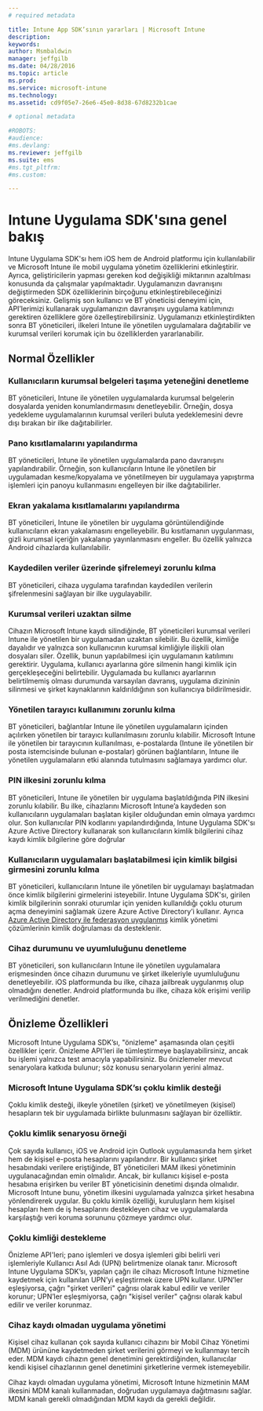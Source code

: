 ```yaml
---
# required metadata

title: Intune App SDK’sının yararları | Microsoft Intune
description:
keywords:
author: Msmbaldwin
manager: jeffgilb
ms.date: 04/28/2016
ms.topic: article
ms.prod:
ms.service: microsoft-intune
ms.technology:
ms.assetid: cd9f05e7-26e6-45e0-8d38-67d8232b1cae

# optional metadata

#ROBOTS:
#audience:
#ms.devlang:
ms.reviewer: jeffgilb
ms.suite: ems
#ms.tgt_pltfrm:
#ms.custom:

---
```


# Intune Uygulama SDK'sına genel bakış
Intune Uygulama SDK'sı hem iOS hem de Android platformu için kullanılabilir ve Microsoft Intune ile mobil uygulama yönetim özelliklerini etkinleştirir. Ayrıca, geliştiricilerin yapması gereken kod değişikliği miktarının azaltılması konusunda da çalışmalar yapılmaktadır. Uygulamanızın davranışını değiştirmeden SDK özelliklerinin birçoğunu etkinleştirebileceğinizi göreceksiniz. Gelişmiş son kullanıcı ve BT yöneticisi deneyimi için, API’lerimizi kullanarak uygulamanızın davranışını uygulama katılımınızı gerektiren özelliklere göre özelleştirebilirsiniz. 
Uygulamanızı etkinleştirdikten sonra BT yöneticileri, ilkeleri Intune ile yönetilen uygulamalara dağıtabilir ve kurumsal verileri korumak için bu özelliklerden yararlanabilir.

## Normal Özellikler

### Kullanıcıların kurumsal belgeleri taşıma yeteneğini denetleme
BT yöneticileri, Intune ile yönetilen uygulamalarda kurumsal belgelerin dosyalarda yeniden konumlandırmasını denetleyebilir. Örneğin, dosya yedekleme uygulamalarının kurumsal verileri buluta yedeklemesini devre dışı bırakan bir ilke dağıtabilirler.

### Pano kısıtlamalarını yapılandırma
BT yöneticileri, Intune ile yönetilen uygulamalarda pano davranışını yapılandırabilir. Örneğin, son kullanıcıların Intune ile yönetilen bir uygulamadan kesme/kopyalama ve yönetilmeyen bir uygulamaya yapıştırma işlemleri için panoyu kullanmasını engelleyen bir ilke dağıtabilirler.

### Ekran yakalama kısıtlamalarını yapılandırma
BT yöneticileri, Intune ile yönetilen bir uygulama görüntülendiğinde kullanıcıların ekran yakalamasını engelleyebilir. Bu kısıtlamanın uygulanması, gizli kurumsal içeriğin yakalanıp yayınlanmasını engeller. Bu özellik yalnızca Android cihazlarda kullanılabilir.

### Kaydedilen veriler üzerinde şifrelemeyi zorunlu kılma
BT yöneticileri, cihaza uygulama tarafından kaydedilen verilerin şifrelenmesini sağlayan bir ilke uygulayabilir.

### Kurumsal verileri uzaktan silme
Cihazın Microsoft Intune kaydı silindiğinde, BT yöneticileri kurumsal verileri Intune ile yönetilen bir uygulamadan uzaktan silebilir. Bu özellik, kimliğe dayalıdır ve yalnızca son kullanıcının kurumsal kimliğiyle ilişkili olan dosyaları siler. Özellik, bunun yapılabilmesi için uygulamanın katılımını gerektirir. Uygulama, kullanıcı ayarlarına göre silmenin hangi kimlik için gerçekleşeceğini belirtebilir. Uygulamada bu kullanıcı ayarlarının belirtilmemiş olması durumunda varsayılan davranış, uygulama dizininin silinmesi ve şirket kaynaklarının kaldırıldığının son kullanıcıya bildirilmesidir.

### Yönetilen tarayıcı kullanımını zorunlu kılma
BT yöneticileri, bağlantılar Intune ile yönetilen uygulamaların içinden açılırken yönetilen bir tarayıcı kullanılmasını zorunlu kılabilir. Microsoft Intune ile yönetilen bir tarayıcının kullanılması, e-postalarda (Intune ile yönetilen bir posta istemcisinde bulunan e-postalar) görünen bağlantıların, Intune ile yönetilen uygulamaların etki alanında tutulmasını sağlamaya yardımcı olur.

### PIN ilkesini zorunlu kılma
BT yöneticileri, Intune ile yönetilen bir uygulama başlatıldığında PIN ilkesini zorunlu kılabilir. Bu ilke, cihazlarını Microsoft Intune’a kaydeden son kullanıcıların uygulamaları başlatan kişiler olduğundan emin olmaya yardımcı olur. Son kullanıcılar PIN kodlarını yapılandırdığında, Intune Uygulama SDK'sı Azure Active Directory kullanarak son kullanıcıların kimlik bilgilerini cihaz kaydı kimlik bilgilerine göre doğrular

### Kullanıcıların uygulamaları başlatabilmesi için kimlik bilgisi girmesini zorunlu kılma
BT yöneticileri, kullanıcıların Intune ile yönetilen bir uygulamayı başlatmadan önce kimlik bilgilerini girmelerini isteyebilir. Intune Uygulama SDK'sı, girilen kimlik bilgilerinin sonraki oturumlar için yeniden kullanıldığı çoklu oturum açma deneyimini sağlamak üzere Azure Active Directory’i kullanır. Ayrıca [Azure Active Directory ile federasyon uygulanmış](https://msdn.microsoft.com/library/azure/jj679342.aspx) kimlik yönetimi çözümlerinin kimlik doğrulaması da desteklenir.

### Cihaz durumunu ve uyumluluğunu denetleme
BT yöneticileri, son kullanıcıların Intune ile yönetilen uygulamalara erişmesinden önce cihazın durumunu ve şirket ilkeleriyle uyumluluğunu denetleyebilir. iOS platformunda bu ilke, cihaza jailbreak uygulanmış olup olmadığını denetler. Android platformunda bu ilke, cihaza kök erişimi verilip verilmediğini denetler.

## Önizleme Özellikleri
Microsoft Intune Uygulama SDK’sı, "önizleme" aşamasında olan çeşitli özellikler içerir. Önizleme API'leri ile tümleştirmeye başlayabilirsiniz, ancak bu işlemi yalnızca test amacıyla yapabilirsiniz. Bu önizlemeler mevcut senaryolara katkıda bulunur; söz konusu senaryoların yerini almaz.

### Microsoft Intune Uygulama SDK’sı çoklu kimlik desteği
Çoklu kimlik desteği, ilkeyle yönetilen (şirket) ve yönetilmeyen (kişisel) hesapların tek bir uygulamada birlikte bulunmasını sağlayan bir özelliktir.

### Çoklu kimlik senaryosu örneği
Çok sayıda kullanıcı, iOS ve Android için Outlook uygulamasında hem şirket hem de kişisel e-posta hesaplarını yapılandırır. Bir kullanıcı şirket hesabındaki verilere eriştiğinde, BT yöneticileri MAM ilkesi yönetiminin uygulanacağından emin olmalıdır. Ancak, bir kullanıcı kişisel e-posta hesabına erişirken bu veriler BT yöneticisinin denetimi dışında olmalıdır. Microsoft Intune bunu, yönetim ilkesini uygulamada yalnızca şirket hesabına yönlendirerek uygular. Bu çoklu kimlik özelliği, kuruluşların hem kişisel hesapları hem de iş hesaplarını destekleyen cihaz ve uygulamalarda karşılaştığı veri koruma sorununu çözmeye yardımcı olur.

### Çoklu kimliği destekleme
Önizleme API'leri; pano işlemleri ve dosya işlemleri gibi belirli veri işlemleriyle Kullanıcı Asıl Adı (UPN) belirtmenize olanak tanır. Microsoft Intune Uygulama SDK’sı, yapılan çağrı ile cihazı Microsoft Intune hizmetine kaydetmek için kullanılan UPN’yi eşleştirmek üzere UPN kullanır. UPN’ler eşleşiyorsa, çağrı "şirket verileri" çağrısı olarak kabul edilir ve veriler korunur; UPN’ler eşleşmiyorsa, çağrı "kişisel veriler" çağrısı olarak kabul edilir ve veriler korunmaz.

### Cihaz kaydı olmadan uygulama yönetimi
Kişisel cihaz kullanan çok sayıda kullanıcı cihazını bir Mobil Cihaz Yönetimi (MDM) ürününe kaydetmeden şirket verilerini görmeyi ve kullanmayı tercih eder. MDM kaydı cihazın genel denetimini gerektirdiğinden, kullanıcılar kendi kişisel cihazlarının genel denetimini şirketlerine vermek istemeyebilir.

Cihaz kaydı olmadan uygulama yönetimi, Microsoft Intune hizmetinin MAM ilkesini MDM kanalı kullanmadan, doğrudan uygulamaya dağıtmasını sağlar. MDM kanalı gerekli olmadığından MDM kaydı da gerekli değildir.



<!--HONumber=May16_HO2-->


